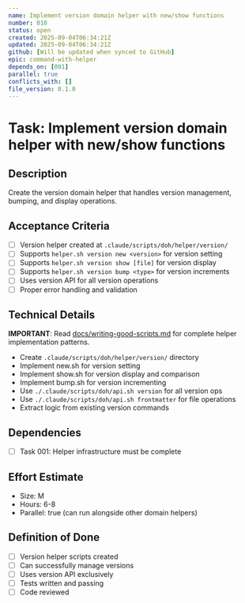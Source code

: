```yaml
---
name: Implement version domain helper with new/show functions
number: 010
status: open
created: 2025-09-04T06:34:21Z
updated: 2025-09-04T06:34:21Z
github: [Will be updated when synced to GitHub]
epic: command-with-helper
depends_on: [001]
parallel: true
conflicts_with: []
file_version: 0.1.0
---
```


# Task: Implement version domain helper with new/show functions

## Description
Create the version domain helper that handles version management, bumping, and display operations.

## Acceptance Criteria
- [ ] Version helper created at `.claude/scripts/doh/helper/version/`
- [ ] Supports `helper.sh version new <version>` for version setting
- [ ] Supports `helper.sh version show [file]` for version display
- [ ] Supports `helper.sh version bump <type>` for version increments
- [ ] Uses version API for all version operations
- [ ] Proper error handling and validation

## Technical Details
**IMPORTANT**: Read [docs/writing-good-scripts.md](docs/writing-good-scripts.md) for complete helper implementation patterns.
- Create `.claude/scripts/doh/helper/version/` directory
- Implement new.sh for version setting
- Implement show.sh for version display and comparison
- Implement bump.sh for version incrementing
- Use `./.claude/scripts/doh/api.sh version` for all version ops
- Use `./.claude/scripts/doh/api.sh frontmatter` for file operations
- Extract logic from existing version commands

## Dependencies
- [ ] Task 001: Helper infrastructure must be complete

## Effort Estimate
- Size: M
- Hours: 6-8
- Parallel: true (can run alongside other domain helpers)

## Definition of Done
- [ ] Version helper scripts created
- [ ] Can successfully manage versions
- [ ] Uses version API exclusively
- [ ] Tests written and passing
- [ ] Code reviewed